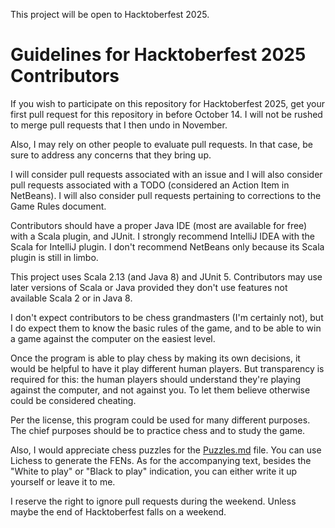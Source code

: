 This project will be open to Hacktoberfest 2025.

# Guidelines for Hacktoberfest 2025 Contributors

If you wish to participate on this repository for Hacktoberfest 2025, get your 
first pull request for this repository in before October 14. I will not be 
rushed to merge pull requests that I then undo in November.

Also, I may rely on other people to evaluate pull requests. In that case, be 
sure to address any concerns that they bring up.

I will consider pull requests associated with an issue and I will also consider 
pull requests associated with a TODO (considered an Action Item in NetBeans). I 
will also consider pull requests pertaining to corrections to the Game Rules 
document.

Contributors should have a proper Java IDE (most are available for free) with a 
Scala plugin, and JUnit. I strongly recommend IntelliJ IDEA with the Scala for 
IntelliJ plugin. I don't recommend NetBeans only because its Scala plugin is 
still in limbo. 

This project uses Scala 2.13 (and Java 8) and JUnit 5. Contributors may use 
later versions of Scala or Java provided they don't use features not available 
Scala 2 or in Java 8.

I don't expect contributors to be chess grandmasters (I'm certainly not), but I 
do expect them to know the basic rules of the game, and to be able to win a 
game against the computer on the easiest level.

Once the program is able to play chess by making its own decisions, it would be 
helpful to have it play different human players. But transparency is required 
for this: the human players should understand they're playing against the 
computer, and not against you. To let them believe otherwise could be considered 
cheating.

Per the license, this program could be used for many different purposes. The 
chief purposes should be to practice chess and to study the game.

Also, I would appreciate chess puzzles for the [Puzzles.md](doc/Puzzles.md) 
file. You can use Lichess to generate the FENs. As for the accompanying text, 
besides the "White to play" or "Black to play" indication, you can either write 
it up yourself or leave it to me.

I reserve the right to ignore pull requests during the weekend. Unless maybe the 
end of Hacktoberfest falls on a weekend.
